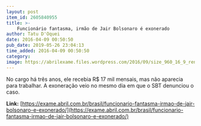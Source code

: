 ```yaml
---
layout: post
item_id: 2605840955
title: >-
    Funcionário fantasma, irmão de Jair Bolsonaro é exonerado
author: Tatu D'Oquei
date: 2016-04-09 00:50:50
pub_date: 2019-05-26 23:04:13
time_added: 2016-04-09 00:50:50
category: 
image: https://abrilexame.files.wordpress.com/2016/09/size_960_16_9_renato-bolsonaro.jpg?quality=70&strip=info&w=680&h=453&crop=1
---
```


No cargo há três anos, ele recebia R$ 17 mil mensais, mas não aparecia para trabalhar. A exoneração veio no mesmo dia em que o SBT denunciou o caso.

**Link:** [https://exame.abril.com.br/brasil/funcionario-fantasma-irmao-de-jair-bolsonaro-e-exonerado/](https://exame.abril.com.br/brasil/funcionario-fantasma-irmao-de-jair-bolsonaro-e-exonerado/)

